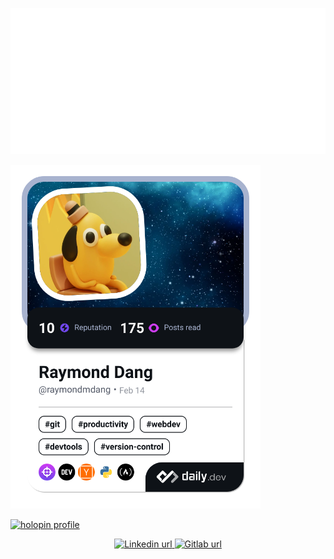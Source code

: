 
![metrics](https://raw.githubusercontent.com/raymondmdang/raymondmdang/metrics/metrics.svg)

<a href="https://app.daily.dev/raymondmdang">
  <img src="https://raw.githubusercontent.com/raymondmdang/raymondmdang/devcard/devcard.png" width="400" alt="Devcard"/>
</a>

[![holopin profile](https://holopin.me/raymondmdang)](https://holopin.io/@raymondmdang)

<div id="badges" align="center">
  <a href="https://linkedin.com/in/raymondmdang">
    <img src="https://img.shields.io/badge/LinkedIn-blue?style=for-the-badge&logo=linkedin&logoColor=white" alt="Linkedin url"/>
  </a>
  <a href="https://gitlab.com/raymondmdang">
    <img src="https://img.shields.io/badge/Gitlab-orange?style=for-the-badge&logo=gitlab&logoColor=white" alt="Gitlab url"/>
  </a>
</div>
